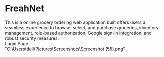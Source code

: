# FreahNet
This is a online grocery ordering web application built offers users a seamless experience to browse, select, and purchase groceries, inventory management, role-based authorization, Google sign-in integration, and robust security measures.
<br>
Login Page
<br>
"C:\Users\dell\Pictures\Screenshots\Screenshot (55).png"
